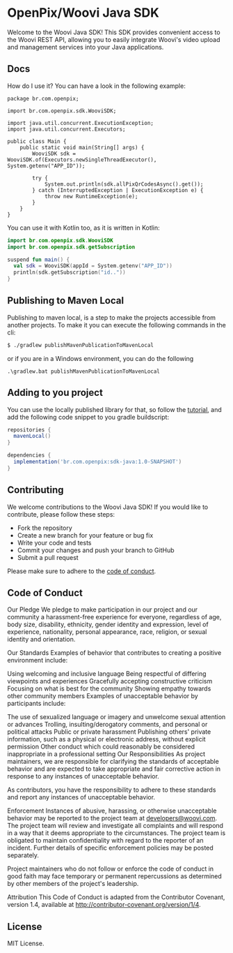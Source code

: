 # OpenPix/Woovi Java SDK

Welcome to the Woovi Java SDK! This SDK provides convenient access to the Woovi REST API, allowing you to easily integrate Woovi's video upload and management services into your Java applications.

## Docs

How do I use it? You can have a look in the following example:

```java,no
package br.com.openpix;

import br.com.openpix.sdk.WooviSDK;

import java.util.concurrent.ExecutionException;
import java.util.concurrent.Executors;

public class Main {
    public static void main(String[] args) {
        WooviSDK sdk = WooviSDK.of(Executors.newSingleThreadExecutor(), System.getenv("APP_ID"));

        try {
            System.out.println(sdk.allPixQrCodesAsync().get());
        } catch (InterruptedException | ExecutionException e) {
            throw new RuntimeException(e);
        }
    }
}
```

You can use it with Kotlin too, as it is written in Kotlin:

```kotlin
import br.com.openpix.sdk.WooviSDK
import br.com.openpix.sdk.getSubscription

suspend fun main() {
  val sdk = WooviSDK(appId = System.getenv("APP_ID"))
  println(sdk.getSubscription("id.."))
}
```

## Publishing to Maven Local

Publishing to maven local, is a step to make the projects accessible from another projects. To make it you can execute
the following commands in the cli:

```bash
$ ./gradlew publishMavenPublicationToMavenLocal
```

or if you are in a Windows environment, you can do the following

```pwsh
.\gradlew.bat publishMavenPublicationToMavenLocal
```

## Adding to you project

You can use the locally published library for that, so follow the [tutorial](#publishing-to-maven-local), and add the following
code snippet to you gradle buildscript:

```groovy
repositories {
  mavenLocal()
}

dependencies {
  implementation('br.com.openpix:sdk-java:1.0-SNAPSHOT')
}
```

## Contributing

We welcome contributions to the Woovi Java SDK! If you would like to contribute, please follow these steps:

- Fork the repository
- Create a new branch for your feature or bug fix
- Write your code and tests
- Commit your changes and push your branch to GitHub
- Submit a pull request

Please make sure to adhere to the [code of conduct](#code-of-conduct).

## Code of Conduct

Our Pledge
We pledge to make participation in our project and our community a harassment-free experience for everyone, regardless of age, body size, disability, ethnicity, gender identity and expression, level of experience, nationality, personal appearance, race, religion, or sexual identity and orientation.

Our Standards
Examples of behavior that contributes to creating a positive environment include:

Using welcoming and inclusive language
Being respectful of differing viewpoints and experiences
Gracefully accepting constructive criticism
Focusing on what is best for the community
Showing empathy towards other community members
Examples of unacceptable behavior by participants include:

The use of sexualized language or imagery and unwelcome sexual attention or advances
Trolling, insulting/derogatory comments, and personal or political attacks
Public or private harassment
Publishing others' private information, such as a physical or electronic address, without explicit permission
Other conduct which could reasonably be considered inappropriate in a professional setting
Our Responsibilities
As project maintainers, we are responsible for clarifying the standards of acceptable behavior and are expected to take appropriate and fair corrective action in response to any instances of unacceptable behavior.

As contributors, you have the responsibility to adhere to these standards and report any instances of unacceptable behavior.

Enforcement
Instances of abusive, harassing, or otherwise unacceptable behavior may be reported to the project team at <developers@woovi.com>. The project team will review and investigate all complaints and will respond in a way that it deems appropriate to the circumstances. The project team is obligated to maintain confidentiality with regard to the reporter of an incident. Further details of specific enforcement policies may be posted separately.

Project maintainers who do not follow or enforce the code of conduct in good faith may face temporary or permanent repercussions as determined by other members of the project's leadership.

Attribution
This Code of Conduct is adapted from the Contributor Covenant, version 1.4, available at http://contributor-covenant.org/version/1/4.

## License

MIT License.
